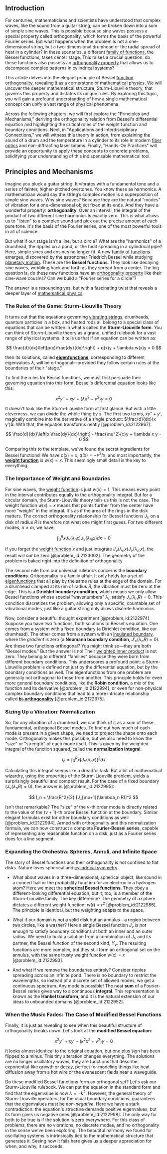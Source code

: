 ## Introduction
For centuries, mathematicians and scientists have understood that complex waves, like the sound from a guitar string, can be broken down into a sum of simple sine waves. This is possible because sine waves possess a special property called orthogonality, which forms the basis of the powerful Fourier series. But what happens when the problem is not a one-dimensional string, but a two-dimensional drumhead or the radial spread of heat in a cylinder? In these scenarios, a different [family of functions](@article_id:136955), the Bessel functions, takes center stage. This raises a crucial question: do these functions also possess an [orthogonality property](@article_id:267513) that allows us to decompose complex patterns in cylindrical systems?

This article delves into the elegant principle of Bessel [function orthogonality](@article_id:165508), revealing it as a cornerstone of [mathematical physics](@article_id:264909). We will uncover the deeper mathematical structure, Sturm-Liouville theory, that governs this property and dictates its unique rules. By exploring this topic, you will gain a profound understanding of how a single mathematical concept can unify a vast range of physical phenomena.

Across the following chapters, we will first explore the "Principles and Mechanisms," deriving the orthogonality relation from Bessel's differential equation and highlighting the critical roles of the weight function and boundary conditions. Next, in "Applications and Interdisciplinary Connections," we will witness this theory in action, from explaining the sound of a drum and the temperature in a cylinder to its role in modern [fiber optics](@article_id:263635) and non-diffracting laser beams. Finally, "Hands-On Practices" will provide an opportunity to apply these concepts to concrete problems, solidifying your understanding of this indispensable mathematical tool.

## Principles and Mechanisms

Imagine you pluck a guitar string. It vibrates with a fundamental tone and a series of fainter, higher-pitched overtones. You know these as harmonics. A mathematician would say the string’s complex motion is a superposition of simple sine waves. Why sine waves? Because they are the natural "modes" of vibration for a one-dimensional object fixed at its ends. And they have a wonderful property: **orthogonality**. Over an interval, the integral of the product of two different sine harmonics is exactly zero. This is what allows us to "listen" to a complex sound and pick out the precise amount of each pure tone. It's the basis of the Fourier series, one of the most powerful tools in all of science.

But what if our stage isn’t a line, but a circle? What are the "harmonics" of a drumhead, the ripples on a pond, or the heat spreading in a cylindrical pipe? Here, simple sines and cosines no longer fit. A new [family of functions](@article_id:136955) emerges, discovered by the astronomer Friedrich Bessel while studying [planetary motion](@article_id:170401). These are the **Bessel functions**. They look like decaying sine waves, wobbling back and forth as they spread from a center. The big question is, do these new functions have an [orthogonality property](@article_id:267513) like their sine-wave cousins? Can we build a "Fourier series for a circle"?

The answer is a resounding yes, but with a fascinating twist that reveals a deeper layer of [mathematical physics](@article_id:264909).

### The Rules of the Game: Sturm-Liouville Theory

It turns out that the equations governing [vibrating strings](@article_id:168288), drumheads, quantum particles in a box, and heated rods all belong to a special class of equations that can be written in what's called the **Sturm-Liouville form**. You can think of Sturm-Liouville theory as a grand, unified rulebook for a vast range of physical systems. It tells us that if an equation can be written as:

$$
\frac{d}{dx}\left[p(x)\frac{dy}{dx}\right] + q(x)y + \lambda w(x)y = 0
$$

then its solutions, called **[eigenfunctions](@article_id:154211)**, corresponding to different eigenvalues $\lambda$, will be orthogonal—provided they follow certain rules at the boundaries of their "stage."

To find the rules for Bessel functions, we must first persuade their governing equation into this form. Bessel's differential equation looks like this:

$$
x^2 y'' + x y' + (\lambda x^2 - \nu^2) y = 0
$$

It doesn't look like the Sturm-Liouville form at first glance. But with a little cleverness, we can divide the whole thing by $x$. The first two terms, $x y'' + y'$, magically combine into the derivative of a single product: $\frac{d}{dx}(x y')$. With that, the equation transforms neatly [@problem_id:2122967]:

$$
\frac{d}{dx}\left[x \frac{dy}{dx}\right] - \frac{\nu^2}{x}y + \lambda x y = 0
$$

Comparing this to the template, we've found the secret ingredients for Bessel functions! We have $p(x) = x$, $q(x) = -\nu^2/x$, and most importantly, the **[weight function](@article_id:175542)** is $w(x) = x$. This seemingly small detail is the key to everything.

### The Importance of Weight and Boundaries

For sine waves, the [weight function](@article_id:175542) is just $w(x)=1$. This means every point in the interval contributes equally to the orthogonality integral. But for a circular domain, the Sturm-Liouville theory tells us this is not the case. The weight function $w(x)=x$ means that points further from the center have more "weight" in the integral. It's as if the area of the rings in the disk matters. The correct orthogonality relationship for Bessel functions $J_\nu$ on a disk of radius $R$ is therefore not what one might first guess. For two different modes, $n \neq m$, we have:

$$
\int_0^R x J_{\nu}(\lambda_n x) J_{\nu}(\lambda_m x) dx = 0
$$

If you forget the [weight function](@article_id:175542) $x$ and just integrate $J_{\nu}(\lambda_n x) J_{\nu}(\lambda_m x)$, the result will *not* be zero [@problem_id:2123002]. The geometry of the problem is baked right into the definition of orthogonality.

The second rule from our universal rulebook concerns the **boundary conditions**. Orthogonality is a family affair. It only holds for a set of [eigenfunctions](@article_id:154211) that all play by the same rules at the edge of the domain. For a drumhead clamped at its rim of radius $R$, the vibration must be zero at the edge. This is a **Dirichlet boundary condition**, which means we only allow Bessel functions whose special "wavenumbers" $\lambda_n$ satisfy $J_\nu(\lambda_n R) = 0$. This condition discretizes the problem, allowing only a specific, countable set of vibrational modes, just like a guitar string only allows discrete harmonics.

Now, consider a beautiful thought experiment [@problem_id:2122974]. Suppose you have two functions, both solutions to Bessel's equation. One comes from a system with a fixed boundary (a Dirichlet condition, like our drumhead). The other comes from a system with an [insulated boundary](@article_id:162230), where the *gradient* is zero (a **Neumann boundary condition**, $J'_\nu(\lambda_n R) = 0$). Are these two functions orthogonal? You might think so—they are both "Bessel modes." But the answer is no! Their [weighted inner product](@article_id:163383) is not zero. They belong to different "families" because they were born from different boundary conditions. This underscores a profound point: a Sturm-Liouville problem is defined not just by the differential equation, but by the boundary conditions as well. The eigenfunctions from one problem are generally not orthogonal to those from another. This principle holds for even more general boundary conditions, like the **Robin condition**, a mix of the function and its derivative [@problem_id:2122994], or even for non-physical complex boundary conditions that lead to a more intricate relationship called **[bi-orthogonality](@article_id:175204)** [@problem_id:2122975].

### Sizing Up a Vibration: Normalization

So, for any vibration of a drumhead, we can think of it as a sum of these fundamental, orthogonal Bessel modes. To find out how much of each mode is present in a given shape, we need to project the shape onto each mode. Orthogonality makes this possible, but we also need to know the "size" or "strength" of each mode itself. This is given by the weighted integral of the function squared, called the **normalization integral**:

$$
I_n = \int_0^R x [J_{\nu}(\lambda_n x)]^2 dx
$$

Calculating this integral seems like a dreadful task. But a bit of mathematical wizardry, using the properties of the Sturm-Liouville problem, yields a surprisingly beautiful and compact result. For the case of a fixed boundary ($J_\nu(\lambda_n R) = 0$), the answer is [@problem_id:2122995]:

$$
I_n = \frac{R^2}{2} [J_{\nu+1}(\lambda_n R)]^2
$$

Isn't that remarkable? The "size" of the $\nu$-th order mode is directly related to the value of the $(\nu+1)$-th order Bessel function at the boundary. Similar elegant formulas exist for other boundary conditions as well [@problem_id:2122994]. Armed with orthogonality and this normalization formula, we can now construct a complete **Fourier-Bessel series**, capable of representing any reasonable function on a disk, just as a Fourier series does for a line segment.

### Expanding the Orchestra: Spheres, Annuli, and Infinite Space

The story of Bessel functions and their orthogonality is not confined to flat disks. Nature loves spherical and [cylindrical symmetry](@article_id:268685).
-   What about waves in a three-dimensional, spherical object, like sound in a concert hall or the probability function for an electron in a hydrogen atom? Here we meet the **spherical Bessel functions**. They obey a different-looking differential equation, but it, too, is a member of the Sturm-Liouville family. The key difference? The geometry of a sphere dictates a different weight function: $w(r) = r^2$ [@problem_id:2122986]. The principle is identical, but the weighting adapts to the space.

-   What if our domain is not a solid disk but an annulus—a region between two circles, like a washer? Here a single Bessel function $J_\nu$ is not enough to satisfy boundary conditions at both an inner and an outer radius. We need to build a solution from a combination of $J_\nu$ and its partner, the Bessel function of the second kind, $Y_\nu$. The resulting functions are more complex, but they still form an orthogonal set on the annulus, with the same trusty weight function $w(x)=x$ [@problem_id:2122993].

-   And what if we remove the boundaries entirely? Consider ripples spreading across an infinite pond. There is no boundary to restrict the wavelengths, so instead of a discrete set of allowed modes, we get a continuous spectrum. Any mode is possible! The neat **sum** of a Fourier-Bessel series gives way to a continuous **integral**. This representation is known as the **Hankel transform**, and it is the natural extension of our ideas to unbounded domains [@problem_id:2122952].

### When the Music Fades: The Case of Modified Bessel Functions

Finally, it is just as revealing to see when this beautiful structure of orthogonality breaks down. Let's look at the **modified Bessel equation**:

$$
x^2 y'' + x y' - (k^2 x^2 + \nu^2) y = 0
$$

It looks almost identical to the original equation, but one plus sign has been flipped to a minus. This tiny alteration changes everything. The solutions are no longer oscillatory waves; they are functions that describe exponential-like growth or decay, perfect for modeling things like heat diffusion away from a hot wire or the evanescent fields near a waveguide.

Do these modified Bessel functions form an orthogonal set? Let's ask our Sturm-Liouville rulebook. We can put the equation in the standard form and find that the eigenvalue is now $\lambda = -k^2$. However, the general theory of Sturm-Liouville operators, for the usual boundary conditions, guarantees that the eigenvalues must be *non-negative*. Here we have a stark contradiction: the equation's structure demands positive eigenvalues, but its form gives us negative ones [@problem_id:2122998]. The only way for both to be true is if the solution is zero everywhere. For this class of problems, there are no vibrations, no discrete modes, and no orthogonality in the sense we've been exploring. The beautiful harmony we found for oscillating systems is intrinsically tied to the mathematical structure that generates it. Seeing how it fails here gives us a deeper appreciation for when, and why, it succeeds.